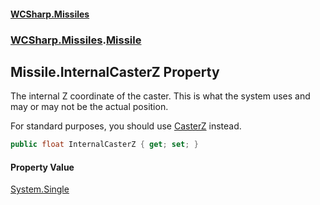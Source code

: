 #### [WCSharp.Missiles](README.md 'README')
### [WCSharp.Missiles](WCSharp.Missiles.md 'WCSharp.Missiles').[Missile](WCSharp.Missiles.Missile.md 'WCSharp.Missiles.Missile')

## Missile.InternalCasterZ Property

The internal Z coordinate of the caster. This is what the system uses and may or may not be the actual position.  
  
For standard purposes, you should use [CasterZ](WCSharp.Missiles.Missile.CasterZ.md 'WCSharp.Missiles.Missile.CasterZ') instead.

```csharp
public float InternalCasterZ { get; set; }
```

#### Property Value
[System.Single](https://docs.microsoft.com/en-us/dotnet/api/System.Single 'System.Single')